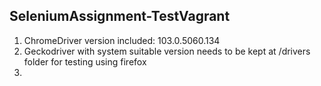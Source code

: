 ## SeleniumAssignment-TestVagrant
1. ChromeDriver version included: 103.0.5060.134
2. Geckodriver with system suitable version needs to be kept at /drivers folder for testing using firefox
3. 
